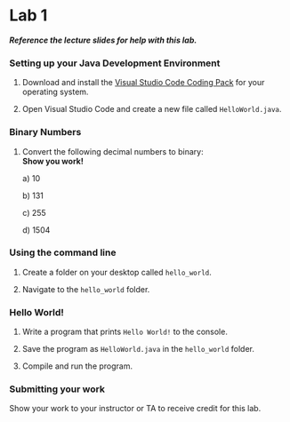 # Lab 1

**_Reference the lecture slides for help with this lab._**

### Setting up your Java Development Environment

1. Download and install the [Visual Studio Code Coding Pack](https://code.visualstudio.com/docs/java/java-tutorial) for your operating system.

2. Open Visual Studio Code and create a new file called `HelloWorld.java`.

### Binary Numbers

1. Convert the following decimal numbers to binary:
   <br>**Show you work!**

   a) 10

   b) 131

   c) 255

   d) 1504

### Using the command line

1. Create a folder on your desktop called `hello_world`.

2. Navigate to the `hello_world` folder.

### Hello World!

1. Write a program that prints `Hello World!` to the console.

2. Save the program as `HelloWorld.java` in the `hello_world` folder.

3. Compile and run the program.

### Submitting your work

Show your work to your instructor or TA to receive credit for this lab.
